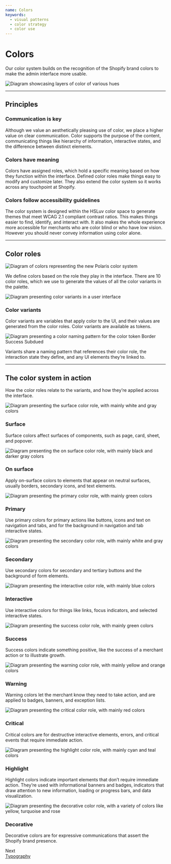 ```yaml
---
name: Colors
keywords:
  - visual patterns
  - color strategy
  - color use
---
```


# Colors

Our color system builds on the recognition of the Shopify brand colors to make the admin interface more usable.

<!-- showcasecontent -->

![Diagram showcasing layers of color of various hues](/images/design/colors/color-intro@2x.png)

<!-- end -->

---

## Principles

<!-- keywords: color principles, accessible colors, focus attention, communication -->

### Communication is key

Although we value an aesthetically pleasing use of color, we place a higher value on clear communication. Color supports the purpose of the content, communicating things like hierarchy of information, interactive states, and the difference between distinct elements.

### Colors have meaning

Colors have assigned roles, which hold a specific meaning based on how they function within the interface. Defined color roles make things easy to modify and customize later. They also extend the color system so it works across any touchpoint at Shopify.

### Colors follow accessibility guidelines

The color system is designed within the HSLuv color space to generate themes that meet WCAG 2.1 compliant contrast ratios. This makes things easier to find, identify, and interact with. It also makes the whole experience more accessible for merchants who are color blind or who have low vision. However you should never convey information using color alone.

---

## Color roles

<!-- keywords: color roles, palette scss, color scheme, color names, color sass, sass colors, hex colors -->

<!-- showcasecontent -->

![Diagram of colors representing the new Polaris color system](/images/design/colors/color-roles@2x.png)

We define colors based on the role they play in the interface. There are 10 color roles, which we use to generate the values of all the color variants in the palette.

<!-- end -->

<!-- centeredcontent -->

![Diagram presenting color variants in a user interface](/images/design/colors/color-variants@2x.png)

### Color variants

Color variants are variables that apply color to the UI, and their values are generated from the color roles. Color variants are available as tokens.

<!-- end -->

<!-- centeredcontent -->

![Diagram presenting a color naming pattern for the color token Border Success Subdued](/images/design/colors/color-variant-naming@2x.png)

Variants share a naming pattern that references their color role, the interaction state they define, and any UI elements they’re linked to.

<!-- end -->

---

## The color system in action

How the color roles relate to the variants, and how they’re applied across the interface.

<!-- centeredcontent -->

![Diagram presenting the surface color role, with mainly white and gray colors](/images/design/colors/color-role-surface@2x.png)

### Surface

Surface colors affect surfaces of components, such as page, card, sheet, and popover.

<!-- end -->

<!-- centeredcontent -->

![Diagram presenting the on surface color role, with mainly black and darker gray colors](/images/design/colors/color-role-onsurface@2x.png)

### On surface

Apply on-surface colors to elements that appear on neutral surfaces, usually borders, secondary icons, and text elements.

<!-- end -->

<!-- centeredcontent -->

![Diagram presenting the primary color role, with mainly green colors](/images/design/colors/color-role-primary@2x.png)

### Primary

Use primary colors for primary actions like buttons, icons and text on navigation and tabs, and for the background in navigation and tab interactive states.

<!-- end -->

<!-- centeredcontent -->

![Diagram presenting the secondary color role, with mainly white and gray colors](/images/design/colors/color-role-secondary@2x.png)

### Secondary

Use secondary colors for secondary and tertiary buttons and the background of form elements.

<!-- end -->

<!-- centeredcontent -->

![Diagram presenting the interactive color role, with mainly blue colors](/images/design/colors/color-role-interactive@2x.png)

### Interactive

Use interactive colors for things like links, focus indicators, and selected interactive states.

<!-- end -->

<!-- centeredcontent -->

![Diagram presenting the success color role, with mainly green colors](/images/design/colors/color-role-success@2x.png)

### Success

Success colors indicate something positive, like the success of a merchant action or to illustrate growth.

<!-- end -->

<!-- centeredcontent -->

![Diagram presenting the warning color role, with mainly yellow and orange colors](/images/design/colors/color-role-warning@2x.png)

### Warning

Warning colors let the merchant know they need to take action, and are applied to badges, banners, and exception lists.

<!-- end -->

<!-- centeredcontent -->

![Diagram presenting the critical color role, with mainly red colors](/images/design/colors/color-role-critical@2x.png)

### Critical

Critical colors are for destructive interactive elements, errors, and critical events that require immediate action.

<!-- end -->

<!-- centeredcontent -->

![Diagram presenting the highlight color role, with mainly cyan and teal colors](/images/design/colors/color-role-highlight@2x.png)

### Highlight

Highlight colors indicate important elements that don’t require immediate action. They’re used with informational banners and badges, indicators that draw attention to new information, loading or progress bars, and data visualization.

<!-- end -->

<!-- centeredcontent -->

![Diagram presenting the decorative color role, with a variety of colors like yellow, turquoise and rose](/images/design/colors/color-role-decorative@2x.png)

### Decorative

Decorative colors are for expressive communications that assert the Shopify brand presence.

<!-- end -->

<div class="NextPage">
Next<br/>
<a href="/design/typography#navigation">Typography</a>
</div>
